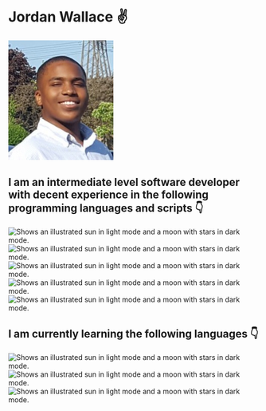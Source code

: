 # Jordan Wallace ✌️

<picture>
  <source media="(prefers-color-scheme: dark)" srcset="https://raw.githubusercontent.com/UGSLiveJordanWallace/UGSLiveJordanWallace/main/github-profile-img.jpg">
  <source media="(prefers-color-scheme: light)" srcset="https://raw.githubusercontent.com/UGSLiveJordanWallace/UGSLiveJordanWallace/main/github-profile-img.jpg">
  <img alt="Shows an illustrated sun in light mode and a moon with stars in dark mode." src="https://raw.githubusercontent.com/UGSLiveJordanWallace/UGSLiveJordanWallace/main/github-profile-img.jpg">
</picture>

## I am an intermediate level software developer with decent experience in the following programming languages and scripts 👇
<picture>
  <source media="(prefers-color-scheme: dark)" srcset="https://cdn.iconscout.com/icon/free/png-256/java-25-226002.png">
  <source media="(prefers-color-scheme: light)" srcset="https://cdn.iconscout.com/icon/free/png-256/java-25-226002.png">
  <img alt="Shows an illustrated sun in light mode and a moon with stars in dark mode." src="https://cdn.iconscout.com/icon/free/png-256/java-25-226002.png">
</picture>
<picture>
  <source media="(prefers-color-scheme: dark)" srcset="https://cdn.iconscout.com/icon/free/png-256/python-3628999-3030224.png">
  <source media="(prefers-color-scheme: light)" srcset="https://cdn.iconscout.com/icon/free/png-256/python-3628999-3030224.png">
  <img alt="Shows an illustrated sun in light mode and a moon with stars in dark mode." src="https://cdn.iconscout.com/icon/free/png-256/python-3628999-3030224.png">
</picture>
<picture>
  <source media="(prefers-color-scheme: dark)" srcset="https://www.freeiconspng.com/thumbs/c-logo-icon/c--logo-icon-0.png">
  <source media="(prefers-color-scheme: light)" srcset="https://www.freeiconspng.com/thumbs/c-logo-icon/c--logo-icon-0.png">
  <img alt="Shows an illustrated sun in light mode and a moon with stars in dark mode." src="https://www.freeiconspng.com/thumbs/c-logo-icon/c--logo-icon-0.png">
</picture>
<picture>
  <source media="(prefers-color-scheme: dark)" srcset="https://cdn.icon-icons.com/icons2/2415/PNG/256/javascript_original_logo_icon_146455.png">
  <source media="(prefers-color-scheme: light)" srcset="https://cdn.icon-icons.com/icons2/2415/PNG/256/javascript_original_logo_icon_146455.png">
  <img alt="Shows an illustrated sun in light mode and a moon with stars in dark mode." src="https://cdn.icon-icons.com/icons2/2415/PNG/512/javascript_original_logo_icon_146455.png">
</picture>
<picture>
  <source media="(prefers-color-scheme: dark)" srcset="https://avatars.githubusercontent.com/u/1609975?s=280&v=4">
  <source media="(prefers-color-scheme: light)" srcset="https://avatars.githubusercontent.com/u/1609975?s=280&v=4">
  <img alt="Shows an illustrated sun in light mode and a moon with stars in dark mode." src="https://avatars.githubusercontent.com/u/1609975?s=280&v=4">
</picture>

## I am currently learning the following languages 👇
<picture>
  <source media="(prefers-color-scheme: dark)" srcset="http://rust-lang.org/logos/rust-logo-256x256-blk.png">
  <source media="(prefers-color-scheme: light)" srcset="http://rust-lang.org/logos/rust-logo-256x256-blk.png">
  <img alt="Shows an illustrated sun in light mode and a moon with stars in dark mode." src="http://rust-lang.org/logos/rust-logo-256x256-blk.png">
</picture>
<picture>
  <source media="(prefers-color-scheme: dark)" srcset="https://cdn.iconscout.com/icon/free/png-256/mysql-3628940-3030165.png">
  <source media="(prefers-color-scheme: light)" srcset="https://cdn.iconscout.com/icon/free/png-256/mysql-3628940-3030165.png">
  <img alt="Shows an illustrated sun in light mode and a moon with stars in dark mode." src="https://cdn.iconscout.com/icon/free/png-256/mysql-3628940-3030165.png">
</picture>
<picture>
  <source media="(prefers-color-scheme: dark)" srcset="https://cdn.iconscout.com/icon/free/png-256/free-c-58-1175247.png?f=webp">
  <source media="(prefers-color-scheme: light)" srcset="https://cdn.iconscout.com/icon/free/png-256/free-c-58-1175247.png?f=webp">
  <img alt="Shows an illustrated sun in light mode and a moon with stars in dark mode." src="https://cdn.iconscout.com/icon/free/png-256/free-c-58-1175247.png?f=webp">
</picture>
